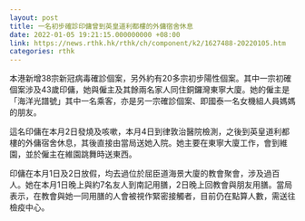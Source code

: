 ```yaml
---
layout: post
title: 一名初步確診印傭曾到英皇道利都樓的外傭宿舍休息
date: 2022-01-05 19:21:15.000000000 +08:00
link: https://news.rthk.hk/rthk/ch/component/k2/1627488-20220105.htm
categories: rthk
---
```


本港新增38宗新冠病毒確診個案，另外約有20多宗初步陽性個案。其中一宗初確個案涉及43歲印傭，她與僱主及其餘兩名家人同住銅鑼灣東寧大廈。她的僱主是「海洋光譜號」其中一名乘客，亦是另一宗確診個案、即國泰一名女機組人員媽媽的朋友。

這名印傭在本月2日發燒及咳嗽，本月4日到律敦治醫院檢測，之後到英皇道利都樓的外傭宿舍休息，其後直接由當局送她入院。她主要在東寧大廈工作，會到維園，並於僱主在維園跳舞時送東西。

印傭在本月1日及2日放假，均去過位於屈臣道海景大廈的教會聚會，涉及過百人。她在本月1日晚上與約7名友人到南記用膳，2日晚上回教會與朋友用膳。當局表示，在教會與她一同用膳的人會被視作緊密接觸者，目前仍在點算人數，需送往檢疫中心。
